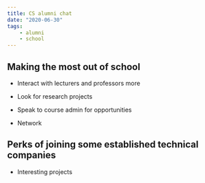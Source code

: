 ```yaml
---
title: CS alumni chat
date: "2020-06-30"
tags:
    - alumni
    - school
---
```


## Making the most out of school

- Interact with lecturers and professors more

- Look for research projects

- Speak to course admin for opportunities
  
- Network

## Perks of joining some established technical companies

- Interesting projects
